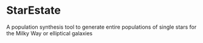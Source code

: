 # StarEstate
A population synthesis tool to generate entire populations of single stars for the Milky Way or elliptical galaxies
